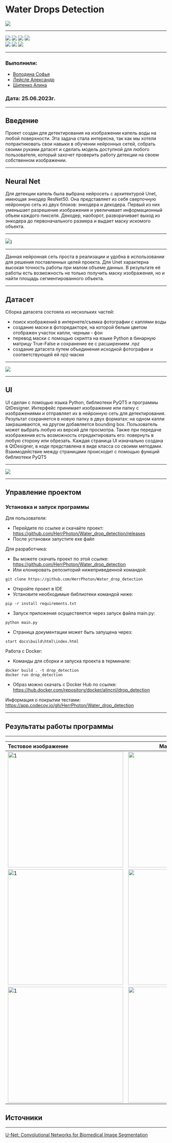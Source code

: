 # Water Drops Detection

![](https://github.com/HerrPhoton/Water_drop_detection/blob/Documentation/images/logo(2).jpg)

---

<img src = "https://img.shields.io/badge/Python 3.9-006C6B?style=for-the-badge&color=3C7270&labelColor=%23006C6B&logo=python&logoColor=FFFFFF"> <img src ='https://img.shields.io/github/watchers/HerrPhoton/Water_drop_detection?style=for-the-badge&color=3C7270&labelColor=%23006C6B&logo=actigraph&logoColor=FFFFFF'>
<img src = 'https://img.shields.io/github/actions/workflow/status/HerrPhoton/Water_drop_detection/Project-tests.yml?style=for-the-badge&color=3C7270&labelColor=%23006C6B&logo=githubactions&logoColor=FFFFFF'>
<img src = 'https://img.shields.io/github/contributors/HerrPhoton/Water_drop_detection?style=for-the-badge&color=3C7270&labelColor=%23006C6B&logo=teamspeak&logoColor=FFFFFF'>  
<img src ='https://img.shields.io/github/repo-size/HerrPhoton/Water_drop_detection?style=for-the-badge&color=3C7270&labelColor=%23006C6B&logo=weightsandbiases&logoColor=FFFFFF'>
<img src = "https://img.shields.io/badge/Code%20Coverage-81%25-success?style=for-the-badge&color=3C7270&labelColor=%23006C6B&logo=textpattern&logoColor=FFFFFF">
<img src = "https://img.shields.io/docker/image-size/alincnl/drop_detection/detect?style=for-the-badge&color=3C7270&labelColor=%23006C6B&logo=docker&logoColor=FFFFFF">


---
### Выполнили: 
+ [Володина Софья](https://github.com/PiroJOJO)
+ [Лейсле Александр](https://github.com/HerrPhoton)
+ [Шитенко Алина](https://github.com/alincnl)
### Дата: 25.06.2023г.
---

## Введение

Проект создан для детектирования на изображении капель воды на любой поверхности. Эта задача стала интересна, так как мы хотели 
попрактиковать свои навыки в обучении нейронных сетей, собрать своими руками датасет и сделать модель доступной для любого пользователя, который захочет проверить работу детекции на своем собственном изображении.

---

## Neural Net

Для детекции капель была выбрана нейросеть с архитектурой Unet, имеющая энкодер ResNet50. Она представляет из себя сверточную нейронную сеть из  двух блоков: энкодера и декодера. Первый из них уменьшает разрешение изображения и увеличивает информационный объем каждого пикселя. Декодер, наоборот, разворачивает выход из энкодера до первоначального размера и выдает маску искомого объекта.  

---

![](https://github.com/HerrPhoton/Water_drop_detection/blob/master/images/unet.jpg))

---

Данная нейронная сеть проста в реализации и удобна в использовании для решения поставленных целей проекта. Для Unet характерна высокая точность работы при малом объеме данных. В результате её работы есть возможность не только получить маску изображения, 
но и найти площадь сегментированного объекта.

---

## Датасет

Сборка датасета состояла из нескольких частей: 
- поиск изображений в интернете/съемка фотографии с каплями воды
- создание маски в фоторедакторе, на которой белым цветом отображен участок капли, черным - фон 
- перевод маски с помощью скрипта на языке Python в бинарную матрицу True-False и сохранение ее с расширением .npz 
- создание датасета путем объединения исходной фотографии и соответствующей ей npz-маски

---

![](https://github.com/HerrPhoton/Water_drop_detection/blob/Documentation/images/dataset)

---

## UI

UI сделан с помощью языка Python, библиотеки PyQT5 и программы QtDesigner. 
Интерфейс принимает изображение или папку с изображениями и отправляет их в нейронную сеть для детектирования. Результат сохраняется в новую папку в двух форматах: на одном капли закрашиваются, на другом добавляется bounding box. Пользователь может выбрать любую из версий для просмотра. Также при передаче изображения есть возможность отредактировать его: повернуть в любую сторону или обрезать. Каждая страница UI изначально создана в QtDesigner, в коде представлена в виде класса со своими методами. Взаимодействие между страницами происходит с помощью функций библиотеки PyQT5

---

![](https://github.com/HerrPhoton/Water_drop_detection/blob/Documentation/images/ui.jpg)

---

## Управление проектом

### Установка и запуск программы

Для пользователя:
+ Перейдите по ссылке и скачайте проект: https://github.com/HerrPhoton/Water_drop_detection/releases
+ После установки запустите exe файл

Для разработчика:
+ Вы можете скачать проект по этой ссылке: https://github.com/HerrPhoton/Water_drop_detection
+ Или клонировать репозиторий нижеприведенной командой:
```
git clone https://github.com/HerrPhoton/Water_drop_detection
```
+ Откройте проект в IDE
+ Установите необходимые библиотеки командой ниже:
```
pip -r install requirements.txt
```
+ Запуск приложения осуществяется через запуск файла main.py:
```
python main.py
```
+ Страница документации может быть запущена через:
```
start docs\build\html\index.html
```

Работа с Docker:
+ Команды для сборки и запуска проекта в терминале:
```
docker build . -t drop_detection
docker run drop_detection
```
+ Образ можно скачать с Docker Hub по ссылке: https://hub.docker.com/repository/docker/alincnl/drop_detection

Информация о покрытии тестами:
https://app.codecov.io/gh/HerrPhoton/Water_drop_detection

---

## Результаты работы программы

---

| Тестовое изображение            | Маска изображения                | Маска + bounding box + окружность |
| :---                            |    :----:                        |                              ---: |
| <img src="https://github.com/HerrPhoton/Water_drop_detection/blob/Documentation/images/test1-1.jpg"  alt="1" width = 360px height = 360px > | <img src="https://github.com/HerrPhoton/Water_drop_detection/blob/Documentation/images/test1-2.png"  alt="1" width = 360px height = 360px > | <img src="https://github.com/HerrPhoton/Water_drop_detection/blob/Documentation/images/test1-3.png"  alt="1" width = 360px height = 360px > |
| <img src="https://github.com/HerrPhoton/Water_drop_detection/blob/Documentation/images/test2-1.jpg"  alt="1" width = 360px height = 360px > | <img src="https://github.com/HerrPhoton/Water_drop_detection/blob/Documentation/images/test2-2.png"  alt="1" width = 360px height = 360px > | <img src="https://github.com/HerrPhoton/Water_drop_detection/blob/Documentation/images/test2-3.png"  alt="1" width = 360px height = 360px > |
| <img src="https://github.com/HerrPhoton/Water_drop_detection/blob/Documentation/images/test3-1.jpg"  alt="1" width = 360px height = 360px >  | <img src="https://github.com/HerrPhoton/Water_drop_detection/blob/Documentation/images/test3-2.png"  alt="1" width = 360px height = 360px > | <img src="https://github.com/HerrPhoton/Water_drop_detection/blob/Documentation/images/test3-3.png"  alt="1" width = 360px height = 360px > |

## Источники

---
[U-Net: Convolutional Networks for Biomedical Image Segmentation](https://arxiv.org/abs/1505.04597)
